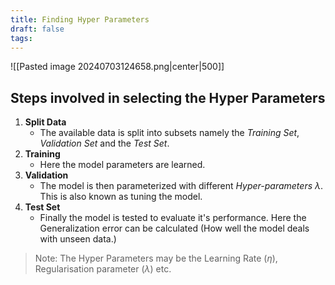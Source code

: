 ```yaml
---
title: Finding Hyper Parameters
draft: false
tags:
---
```

  
![[Pasted image 20240703124658.png|center|500]]
## Steps involved in selecting the Hyper Parameters
1. **Split Data** 
	- The available data is split into subsets namely the *Training Set*, *Validation Set* and the *Test Set*. 
2. **Training**
	- Here the model parameters are learned. 
3. **Validation**
	- The model is then parameterized with different *Hyper-parameters $\lambda$*. This is also known as tuning the model. 
1. **Test Set**
	- Finally the model is tested to evaluate it's performance. Here the Generalization error can be calculated (How well the model deals with unseen data.)

> Note: The Hyper Parameters may be the Learning Rate $(\eta)$, Regularisation parameter $(\lambda)$ etc. 


